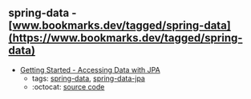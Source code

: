 spring-data - [www.bookmarks.dev/tagged/spring-data](https://www.bookmarks.dev/tagged/spring-data)
---
* [Getting Started - Accessing Data with JPA](https://spring.io/guides/gs/accessing-data-jpa/)
    * tags: [spring-data](../tagged/spring-data.md), [spring-data-jpa](../tagged/spring-data-jpa.md)
    * :octocat: [source code](https://github.com/spring-guides/gs-accessing-data-jpa)
